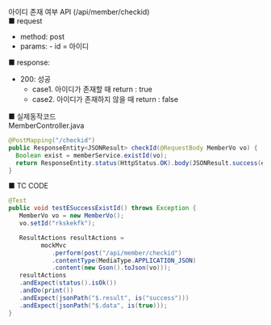 아이디 존재 여부 API (/api/member/checkid)  
■ request
   - method: post
   - params:
         - id = 아이디
  
■ response:  
   - 200: 성공  
      - case1. 아이디가 존재할 때 return : true  
      - case2. 아이디가 존재하지 않을 때 return : false  
  
  
■ 실제동작코드  
MemberController.java  
```java
@PostMapping("/checkid")
public ResponseEntity<JSONResult> checkId(@RequestBody MemberVo vo) {
  Boolean exist = memberService.existId(vo);
  return ResponseEntity.status(HttpStatus.OK).body(JSONResult.success(exist));
}
```
  
■ TC CODE  
  
```java
@Test
public void testESuccessExistId() throws Exception {
   MemberVo vo = new MemberVo();
   vo.setId("rkskekfk");

   ResultActions resultActions =
         mockMvc
            .perform(post("/api/member/checkid")
            .contentType(MediaType.APPLICATION_JSON)
            .content(new Gson().toJson(vo)));
   resultActions
   .andExpect(status().isOk())
   .andDo(print())
   .andExpect(jsonPath("$.result", is("success")))
   .andExpect(jsonPath("$.data", is(true)));
}
```
